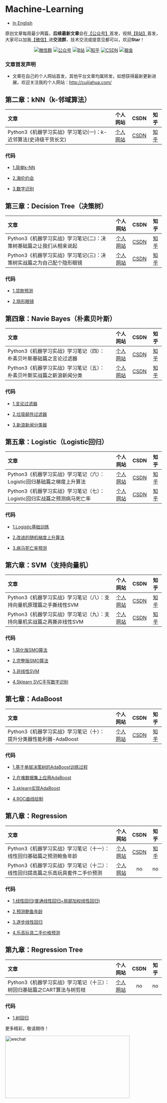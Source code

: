 # Machine-Learning
* [In English](https://github.com/Jack-Cherish/Machine-Learning/blob/master/README-eng.md "悬停显示")<br>

原创文章每周最少两篇，**后续最新文章**会在[【公众号】](#公众号)首发，视频[【B站】](https://space.bilibili.com/331507846)首发，大家可以加我[【微信】](#微信)进**交流群**，技术交流或提意见都可以，欢迎**Star**！

<p align="center">
  <a href="#微信" target="_blank"><img src="https://img.shields.io/badge/weChat-微信群-blue.svg" alt="微信群"></a>
  <a href="#公众号" target="_blank"><img src="https://img.shields.io/badge/%E5%85%AC%E4%BC%97%E5%8F%B7-Jack%20Cui-lightgrey.svg" alt="公众号"></a>
  <a href="https://space.bilibili.com/331507846"><img src="https://img.shields.io/badge/bilibili-哔哩哔哩-critical" alt="B站"></a>
  <a href="https://www.zhihu.com/people/Jack--Cui" target="_blank"><img src="https://img.shields.io/badge/zhihu-知乎-informational" alt="知乎"></a>
  <a href="https://blog.csdn.net/c406495762" target="_blank"><img src="https://img.shields.io/badge/csdn-CSDN-red.svg" alt="CSDN"></a>
  <a href="https://juejin.im/user/5ea2ca74e51d4546b50d5f9f" target="_blank"><img src="https://img.shields.io/badge/juejin-掘金-blue.svg" alt="掘金"></a>
</p>
	
### 文章首发声明

* 文章在自己的个人网站首发，其他平台文章均属转发，如想获得最新更新进展，欢迎关注我的个人网站：http://cuijiahua.com/

## 第二章：kNN（k-邻域算法）

|   文章   |  个人网站  |    CSDN    |    知乎    |
| :------  | :--------: | :--------: | :--------: |
| Python3《机器学习实战》学习笔记(一)：k-近邻算法(史诗级干货长文) | [个人网站](http://cuijiahua.com/blog/2017/11/ml_1_knn.html "悬停显示") | [CSDN](http://blog.csdn.net/c406495762/article/details/75172850 "悬停显示") | [知乎](https://zhuanlan.zhihu.com/p/28656126 "悬停显示") |


### 代码

* [1.简单k-NN](https://github.com/Jack-Cherish/Machine-Learning/tree/master/kNN/1.%E7%AE%80%E5%8D%95k-NN "悬停显示")

* [2.海伦约会](https://github.com/Jack-Cherish/Machine-Learning/tree/master/kNN/2.%E6%B5%B7%E4%BC%A6%E7%BA%A6%E4%BC%9A "悬停显示")

* [3.数字识别](https://github.com/Jack-Cherish/Machine-Learning/tree/master/kNN/3.%E6%95%B0%E5%AD%97%E8%AF%86%E5%88%AB "悬停显示")

## 第三章：Decision Tree（决策树）

|   文章   |  个人网站  |    CSDN    |    知乎    |
| :------  | :--------: | :--------: | :--------: |
| Python3《机器学习实战》学习笔记(二)：决策树基础篇之让我们从相亲说起 | [个人网站](http://cuijiahua.com/blog/2017/11/ml_2_decision_tree_1.html "悬停显示") | [CSDN](http://blog.csdn.net/c406495762/article/details/75663451 "悬停显示") | [知乎](https://zhuanlan.zhihu.com/p/28688281 "悬停显示") |
| Python3《机器学习实战》学习笔记(三)：决策树实战篇之为自己配个隐形眼镜 | [个人网站](http://cuijiahua.com/blog/2017/11/ml_3_decision_tree_2.html "悬停显示") | [CSDN](http://blog.csdn.net/c406495762/article/details/76262487 "悬停显示") | [知乎](https://zhuanlan.zhihu.com/p/28714382 "悬停显示") |

### 代码
  
* [1.贷款预测](https://github.com/Jack-Cherish/Machine-Learning/blob/master/Decision%20Tree/Decision%20Tree.py "悬停显示")

* [2.隐形眼镜](https://github.com/Jack-Cherish/Machine-Learning/blob/master/Decision%20Tree/Sklearn-Decision%20Tree.py "悬停显示")

## 第四章：Navie Bayes（朴素贝叶斯）

|   文章   |  个人网站  |    CSDN    |    知乎    |
| :------  | :--------: | :--------: | :--------: |
| Python3《机器学习实战》学习笔记（四）：朴素贝叶斯基础篇之言论过滤器 | [个人网站](http://cuijiahua.com/blog/2017/11/ml_4_bayes_1.html "悬停显示") | [CSDN](http://blog.csdn.net/c406495762/article/details/77341116 "悬停显示") | [知乎](https://zhuanlan.zhihu.com/p/28719332 "悬停显示") |
| Python3《机器学习实战》学习笔记（五）：朴素贝叶斯实战篇之新浪新闻分类 | [个人网站](http://cuijiahua.com/blog/2017/11/ml_5_bayes_2.html "悬停显示") | [CSDN](http://blog.csdn.net/c406495762/article/details/77500679 "悬停显示") | [知乎](https://zhuanlan.zhihu.com/p/28720393 "悬停显示") |

### 代码
  
* [1.言论过滤器](https://github.com/Jack-Cherish/Machine-Learning/blob/master/Naive%20Bayes/bayes.py "悬停显示")

* [2.垃圾邮件过滤器](https://github.com/Jack-Cherish/Machine-Learning/blob/master/Naive%20Bayes/bayes-modify.py "悬停显示")

* [3.新浪新闻分类器](https://github.com/Jack-Cherish/Machine-Learning/blob/master/Naive%20Bayes/nbc.py "悬停显示")
  
## 第五章：Logistic（Logistic回归）

|   文章   |  个人网站  |    CSDN    |    知乎    |
| :------  | :--------: | :--------: | :--------: |
| Python3《机器学习实战》学习笔记（六）：Logistic回归基础篇之梯度上升算法 | [个人网站](http://cuijiahua.com/blog/2017/11/ml_6_logistic_1.html "悬停显示") | [CSDN](http://blog.csdn.net/c406495762/article/details/77723333 "悬停显示") | [知乎](https://zhuanlan.zhihu.com/p/28922957 "悬停显示") |
| Python3《机器学习实战》学习笔记（七）：Logistic回归实战篇之预测病马死亡率 | [个人网站](http://cuijiahua.com/blog/2017/11/ml_7_logistic_2.html "悬停显示") | [CSDN](http://blog.csdn.net/c406495762/article/details/77851973 "悬停显示") | [知乎](https://zhuanlan.zhihu.com/p/29073560 "悬停显示") |

### 代码

* [1.Logistic基础训练](https://github.com/Jack-Cherish/Machine-Learning/blob/master/Logistic/LogRegres.py "悬停显示")

* [2.改进的随机梯度上升算法](https://github.com/Jack-Cherish/Machine-Learning/blob/master/Logistic/LogRegres-gj.py "悬停显示")

* [3.病马死亡率预测](https://github.com/Jack-Cherish/Machine-Learning/blob/master/Logistic/colicLogRegres.py "悬停显示")

## 第六章：SVM（支持向量机）

|   文章   |  个人网站  |    CSDN    |    知乎    |
| :------  | :--------: | :--------: | :--------: |
| Python3《机器学习实战》学习笔记（八）：支持向量机原理篇之手撕线性SVM | [个人网站](http://cuijiahua.com/blog/2017/11/ml_8_svm_1.html "悬停显示") | [CSDN](http://blog.csdn.net/c406495762/article/details/78072313 "悬停显示") | [知乎](https://zhuanlan.zhihu.com/p/29604517 "悬停显示") |
| Python3《机器学习实战》学习笔记（九）：支持向量机实战篇之再撕非线性SVM | [个人网站](http://cuijiahua.com/blog/2017/11/ml_9_svm_2.html "悬停显示") | [CSDN](http://blog.csdn.net/c406495762/article/details/78158354 "悬停显示") | [知乎](https://zhuanlan.zhihu.com/p/29872905 "悬停显示") |

### 代码

* [1.简化版SMO算法](https://github.com/Jack-Cherish/Machine-Learning/blob/master/SVM/svm-simple.py "悬停显示")

* [2.完整版SMO算法](https://github.com/Jack-Cherish/Machine-Learning/blob/master/SVM/svm-smo.py "悬停显示")

* [3.非线性SVM](https://github.com/Jack-Cherish/Machine-Learning/blob/master/SVM/svmMLiA.py "悬停显示")

* [4.Sklearn SVC手写数字识别](https://github.com/Jack-Cherish/Machine-Learning/blob/master/SVM/svm-svc.py "悬停显示")

## 第七章：AdaBoost

|   文章   |  个人网站  |    CSDN    |    知乎    |
| :------  | :--------: | :--------: | :--------: |
| Python3《机器学习实战》学习笔记（十）：提升分类器性能利器-AdaBoost | [个人网站](http://cuijiahua.com/blog/2017/11/ml_10_adaboost.html "悬停显示") | [CSDN](http://blog.csdn.net/c406495762/article/details/78212124 "悬停显示") | [知乎](https://zhuanlan.zhihu.com/p/30035094 "悬停显示") |

### 代码

* [1.基于单层决策树的AdaBoost训练过程](https://github.com/Jack-Cherish/Machine-Learning/blob/master/AdaBoost/adaboost.py "悬停显示")

* [2.在难数据集上应用AdaBoost](https://github.com/Jack-Cherish/Machine-Learning/blob/master/AdaBoost/horse_adaboost.py "悬停显示")

* [3.sklearn实现AdaBoost](https://github.com/Jack-Cherish/Machine-Learning/blob/master/AdaBoost/sklearn_adaboost.py "悬停显示")

* [4.ROC曲线绘制](https://github.com/Jack-Cherish/Machine-Learning/blob/master/AdaBoost/ROC.py "悬停显示")

## 第八章：Regression

|   文章   |  个人网站  |    CSDN    |    知乎    |
| :------  | :--------: | :--------: | :--------: |
| Python3《机器学习实战》学习笔记（十一）：线性回归基础篇之预测鲍鱼年龄 | [个人网站](http://cuijiahua.com/blog/2017/11/ml_11_regression_1.html "悬停显示") |[CSDN](http://blog.csdn.net/c406495762/article/details/78760239 "悬停显示") | [知乎](https://zhuanlan.zhihu.com/p/31860100  "悬停显示")|
| Python3《机器学习实战》学习笔记（十二）：线性回归提高篇之乐高玩具套件二手价预测 | [个人网站](http://cuijiahua.com/blog/2017/12/ml_12_regression_2.html "悬停显示") | no | no |

### 代码

* [1.线性回归(普通线性回归+局部加权线性回归)](https://github.com/Jack-Cherish/Machine-Learning/blob/master/Regression/regression_old.py "悬停显示")

* [2.预测鲍鱼年龄](https://github.com/Jack-Cherish/Machine-Learning/blob/master/Regression/abalone.py "悬停显示")

* [3.逐步线性回归](https://github.com/Jack-Cherish/Machine-Learning/blob/master/Regression/regression.py "悬停显示")

* [4.乐高玩具二手价格预测](https://github.com/Jack-Cherish/Machine-Learning/blob/master/Regression/lego.py "悬停显示")

## 第九章：Regression Tree

|   文章   |  个人网站  |    CSDN    |    知乎    |
| :------  | :--------: | :--------: | :--------: |
| Python3《机器学习实战》学习笔记（十三）：树回归基础篇之CART算法与树剪枝 | [个人网站](http://cuijiahua.com/blog/2017/12/ml_13_regtree_1.html "悬停显示") | no | no |


### 代码

* [1.树回归](https://github.com/Jack-Cherish/Machine-Learning/blob/master/Regression%20Trees/regTrees.py "悬停显示")

更多精彩，敬请期待！

<a name="微信"></a>  <a name="公众号"></a>

<img src="https://ftp.bmp.ovh/imgs/2020/07/112254f0199e3d4f.jpg" alt="wechat" width="400" height="200" align="bottom" />
